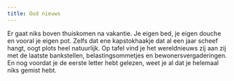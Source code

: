 ```yaml
---
title: Oud nieuws
---
```

Er gaat niks boven thuiskomen na vakantie. Je eigen bed, je eigen douche en vooral je eigen pot. Zelfs dat ene kapstokhaakje dat al een jaar scheef hangt, oogt plots heel natuurlijk. Op tafel vind je het wereldnieuws zij aan zij met de laatste bankstellen, belastingsommetjes en bewonersvergaderingen. En nog voordat je de eerste letter hebt gelezen, weet je al dat je helemaal niks gemist hebt.
